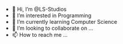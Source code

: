 - 👋 Hi, I’m @LS-Studios
- 👀 I’m interested in Programming
- 🌱 I’m currently learning Computer Science
- 💞️ I’m looking to collaborate on ...
- 📫 How to reach me ...
